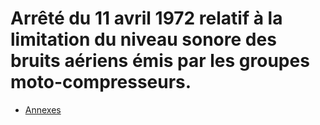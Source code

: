 # Arrêté du 11 avril 1972 relatif à la limitation du niveau sonore des bruits aériens émis par les groupes moto-compresseurs.

- [Annexes](annexes)
